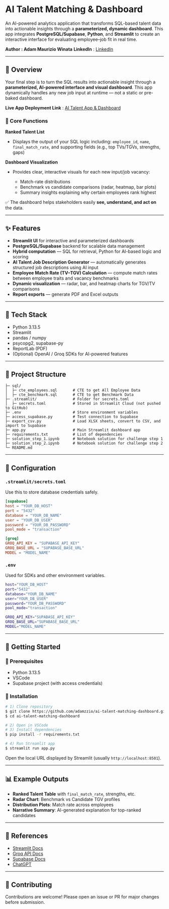 # AI Talent Matching & Dashboard

An AI-powered analytics application that transforms SQL-based talent data into actionable insights through a **parameterized, dynamic dashboard**. This app integrates **PostgreSQL/Supabase**, **Python**, and **Streamlit** to create an interactive interface for evaluating employee–job fit in real time.

**Author : Adam Maurizio Winata**
**LinkedIn** : [LinkedIn](https://www.linkedin.com/in/adammauriziowinata/)

---

## 🧭 Overview

Your final step is to turn the SQL results into actionable insight through a **parameterized, AI-powered interface and visual dashboard**. This app dynamically handles any new job input at runtime — not a static or pre-baked dashboard.

**Live App Deployment Link** : [AI Talent App & Dashboard](https://docs.streamlit.io/)

### 🎯 Core Functions

**Ranked Talent List**

* Displays the output of your SQL logic including: `employee_id`, `name`, `final_match_rate`, and supporting fields (e.g., top TVs/TGVs, strengths, gaps)

**Dashboard Visualization**

* Provides clear, interactive visuals for each new input/job vacancy:

  * Match-rate distributions
  * Benchmark vs candidate comparisons (radar, heatmap, bar plots)
  * Summary insights explaining why certain employees rank highest

✅ The dashboard helps stakeholders easily **see, understand, and act on** the data.

---

## ✨ Features

* **Streamlit UI** for interactive and parameterized dashboards
* **PostgreSQL/Supabase** backend for scalable data management
* **Hybrid computation** — SQL for retrieval, Python for AI-based logic and scoring
* **AI Talent Job Description Generator** — automatically generates structured job descriptions using AI input
* **Employee Match Rate (TV–TGV) Calculation** — compute match rates between employee traits and vacancy benchmarks
* **Dynamic visualization** — radar, bar, and heatmap charts for TGV/TV comparisons
* **Report exports** — generate PDF and Excel outputs


---

## 🧱 Tech Stack

* Python 3.13.5
* Streamlit
* pandas / numpy
* psycopg2, supabase-py
* ReportLab (PDF)
* (Optional) OpenAI / Groq SDKs for AI-powered features

---

## 📂 Project Structure

```
├─ sql/
│  ├─ cte_employees.sql       # CTE to get All Employee Data
│  ├─ cte_benchmark.sql       # CTE to get Benchmark Data
├─ .streamlit/                # Folder for secrets.toml
│  ├─ secrets.toml            # Stored in Streamlit Cloud (not pushed to GitHub)
├─ .env                       # Store environment variables
├─ access_supabase.py         # Test connection to Supabase
├─ export_csv.py              # Load XLSX sheets, convert to CSV, and import to Supabase
├─ app.py                     # Main Streamlit dashboard app
├─ requirements.txt           # List of dependencies
├─ solution_step_1.ipynb      # Notebook solution for challenge step 1
├─ solution_step_2.ipynb      # Notebook solution for challenge step 2
└─ README.md
```

---

## 🧩 Configuration

### `.streamlit/secrets.toml`

Use this to store database credentials safely.

```toml
[supabase]
host = "YOUR_DB_HOST"
port = "5432"
database = "YOUR_DB_NAME"
user = "YOUR_DB_USER"
password = "YOUR_DB_PASSWORD"
pool_mode = "transaction"

[groq]
GROQ_API_KEY = "SUPABASE_API_KEY"
GROQ_BASE_URL = "SUPABASE_BASE_URL"
MODEL = "MODEL_NAME"
```

### `.env`

Used for SDKs and other environment variables.

```bash
host="YOUR_DB_HOST"
port="5432"
database="YOUR_DB_NAME"
user="YOUR_DB_USER"
password="YOUR_DB_PASSWORD"
pool_mode="transaction"

GROQ_API_KEY="SUPABASE_API_KEY"
GROQ_BASE_URL="SUPABASE_BASE_URL"
MODEL="MODEL_NAME"
```

---

## 🚀 Getting Started

### 🧩 Prerequisites

* Python 3.13.5
* VSCode
* Supabase project (with access credentials)

### 🧰 Installation

```bash
# 1) Clone repository
$ git clone https://github.com/adamzzio/ai-talent-matching-dashboard.git
$ cd ai-talent-matching-dashboard

# 2) Open in VSCode
# 3) Install dependencies
$ pip install -r requirements.txt

# 4) Run Streamlit app
$ streamlit run app.py
```

Open the local URL displayed by Streamlit (usually `http://localhost:8501`).

---

## 📊 Example Outputs

* **Ranked Talent Table** with `final_match_rate`, strengths, etc.
* **Radar Chart**: Benchmark vs Candidate TGV profiles
* **Distribution Plots**: Match rate across employees
* **Narrative Summary**: AI-generated explanation for top-ranked candidates

---

## 🧠 References

* [Streamlit Docs](https://docs.streamlit.io/)
* [Groq API Docs](https://console.groq.com/docs/overview)
* [Supabase Docs](https://supabase.com/docs)
* [ChatGPT](https://chatgpt.com/)

---

## 🤝 Contributing

Contributions are welcome! Please open an issue or PR for major changes before submission.